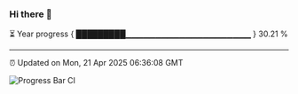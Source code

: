 ### Hi there 👋

⏳ Year progress { █████████▁▁▁▁▁▁▁▁▁▁▁▁▁▁▁▁▁▁▁▁▁ } 30.21 %

---

⏰ Updated on Mon, 21 Apr 2025 06:36:08 GMT

![Progress Bar CI](https://github.com/DhruviPatel157/GitHub-Actions-Demo/workflows/Progress%20Bar%20CI/badge.svg)

